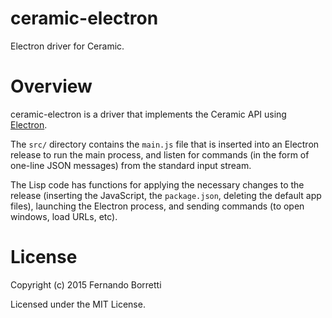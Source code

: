 # ceramic-electron

Electron driver for Ceramic.

# Overview

ceramic-electron is a driver that implements the Ceramic API using
[Electron][electron].

The `src/` directory contains the `main.js` file that is inserted into an
Electron release to run the main process, and listen for commands (in the form
of one-line JSON messages) from the standard input stream.

The Lisp code has functions for applying the necessary changes to the release
(inserting the JavaScript, the `package.json`, deleting the default app files),
launching the Electron process, and sending commands (to open windows, load
URLs, etc).

[electron]: http://electron.atom.io/

# License

Copyright (c) 2015 Fernando Borretti

Licensed under the MIT License.
